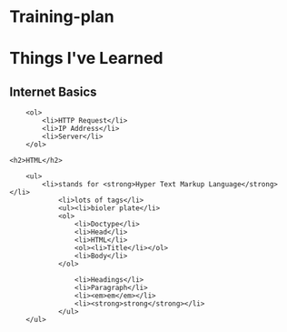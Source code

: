 # Training-plan
<!DOCTYPE html>
<html>

<head>
	<h1>Things I've Learned</h1>
	<title>
		My First page
	</title>
</head>
<body>
	<h2>Internet Basics</h2>
	
		<ol>
			<li>HTTP Request</li>
			<li>IP Address</li>
			<li>Server</li>
		</ol>
	
	<h2>HTML</h2>
	
		<ul>
			<li>stands for <strong>Hyper Text Markup Language</strong></li>
				<li>lots of tags</li>
				<ul><li>bioler plate</li>
				<ol>
					<li>Doctype</li>
					<li>Head</li>
					<li>HTML</li>
					<ol><li>Title</li></ol>
					<li>Body</li>
				</ol>	
				
					<li>Headings</li>
					<li>Paragraph</li>
					<li><em>em</em></li>
					<li><strong>strong</strong></li>
				</ul>
		</ul>		
		

</body>
</html>

